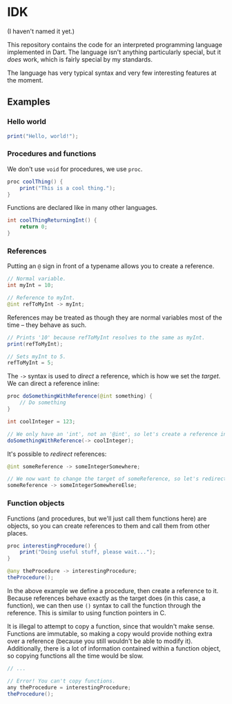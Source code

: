 # IDK
(I haven't named it yet.)

This repository contains the code for an interpreted programming language implemented in Dart. 
The language isn't anything particularly special, but it *does* work, which is fairly special
by my standards.

The language has very typical syntax and very few interesting features at the moment.

## Examples
### Hello world
<!-- Note that here we use Java highlighting because it gives us basic highlighting for operators,
literals and some types. -->
```java
print("Hello, world!");
```

### Procedures and functions
We don't use `void` for procedures, we use `proc`.

```java
proc coolThing() {
    print("This is a cool thing.");
}
```

Functions are declared like in many other languages.

```java
int coolThingReturningInt() {
    return 0;
}
```

### References
Putting an `@` sign in front of a typename allows you to create a reference.

```java
// Normal variable.
int myInt = 10;

// Reference to myInt.
@int refToMyInt -> myInt;
```

References may be treated as though they are normal variables most of the time – 
they behave as such.

```java
// Prints '10' because refToMyInt resolves to the same as myInt.
print(refToMyInt);

// Sets myInt to 5.
refToMyInt = 5;
```

The `->` syntax is used to *direct* a reference, which is how we set the *target*. We can
direct a reference inline:

```java
proc doSomethingWithReference(@int something) {
    // Do something
}

int coolInteger = 123;

// We only have an 'int', not an '@int', so let's create a reference inline.
doSomethingWithReference(-> coolInteger);
```

It's possible to *redirect* references:

```java
@int someReference -> someIntegerSomewhere;

// We now want to change the target of someReference, so let's redirect it.
someReference -> someIntegerSomewhereElse;
```

### Function objects
Functions (and procedures, but we'll just call them functions here) are objects,
so you can create references to them and call them from other places.

<!-- The Java highlighting doesn't work so well here. -->
```java
proc interestingProcedure() {
    print("Doing useful stuff, please wait...");
}

@any theProcedure -> interestingProcedure;
theProcedure();
```

In the above example we define a procedure, then create a reference to it.
Because references behave exactly as the target does (in this case, a function),
we can then use `()` syntax to call the function through the reference. This is
similar to using function pointers in C.

It is illegal to attempt to copy a function, since that wouldn't make sense.
Functions are immutable, so making a copy would provide nothing extra over 
a reference (because you still wouldn't be able to modify it). Additionally,
there is a lot of information contained within a function object, so copying
functions all the time would be slow.

```java
// ...

// Error! You can't copy functions.
any theProcedure = interestingProcedure;
theProcedure();
```